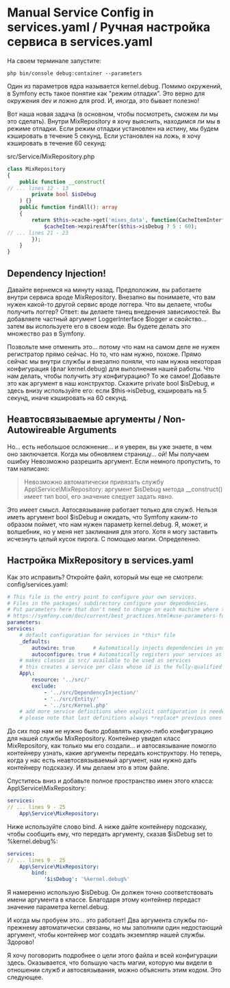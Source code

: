 # Manual Service Config in services.yaml / Ручная настройка сервиса в services.yaml

На своем терминале запустите:

```
php bin/console debug:container --parameters
```

Один из параметров ядра называется kernel.debug. Помимо окружений, в Symfony есть такое понятие как "режим отладки". Это верно для окружения dev и ложно для prod. И, иногда, это бывает полезно!

Вот наша новая задача (в основном, чтобы посмотреть, сможем ли мы это сделать). Внутри MixRepository я хочу выяснить, находимся ли мы в режиме отладки. Если режим отладки установлен на истину, мы будем кэшировать в течение 5 секунд. Если установлен на ложь, я хочу кэшировать в течение 60 секунд:

src/Service/MixRepository.php

```php
class MixRepository
{
    public function __construct(
// ... lines 12 - 13
        private bool $isDebug
    ) {}
    public function findAll(): array
    {
        return $this->cache->get('mixes_data', function(CacheItemInterface $cacheItem) {
            $cacheItem->expiresAfter($this->isDebug ? 5 : 60);
// ... lines 21 - 23
        });
    }
}
```

## Dependency Injection!

Давайте вернемся на минуту назад. Предположим, вы работаете внутри сервиса вроде MixRepository. Внезапно вы понимаете, что вам нужен какой-то другой сервис вроде логгера. Что вы делаете, чтобы получить логгер? Ответ: вы делаете танец внедрения зависимостей. Вы добавляете частный аргумент LoggerInterface $logger и свойство... затем вы используете его в своем коде. Вы будете делать это множество раз в Symfony.

Позвольте мне отменить это... потому что нам на самом деле не нужен регистратор прямо сейчас. Но то, что нам нужно, похоже. Прямо сейчас мы внутри службы и внезапно поняли, что нам нужна некоторая конфигурация (флаг kernel.debug) для выполнения нашей работы. Что нам делать, чтобы получить эту конфигурацию? То же самое! Добавьте это как аргумент в наш конструктор. Скажите private bool $isDebug, и здесь внизу используйте его: если $this->isDebug, кэшировать на 5 секунд, иначе кэшировать на 60 секунд.

## Неавтосвязываемые аргументы / Non-Autowireable Arguments

Но... есть небольшое осложнение... и я уверен, вы уже знаете, в чем оно заключается. Когда мы обновляем страницу... ой! Мы получаем ошибку Невозможно разрешить аргумент. Если немного пропустить, то там написано:

> Невозможно автоматически привязать службу App\Service\MixRepository: аргумент $isDebug метода __construct() имеет тип bool, его значение следует задать явно.

Это имеет смысл. Автосвязывание работает только для служб. Нельзя иметь аргумент bool $isDebug и ожидать, что Symfony каким-то образом поймет, что нам нужен параметр kernel.debug. Я, может, и волшебник, но у меня нет заклинания для этого. Хотя я могу заставить исчезнуть целый кусок пирога. С помощью магии. Определенно.

## Настройка MixRepository в services.yaml

Как это исправить? Откройте файл, который мы еще не смотрели: config/services.yaml:

```yaml
# This file is the entry point to configure your own services.
# Files in the packages/ subdirectory configure your dependencies.
# Put parameters here that don't need to change on each machine where the app is deployed
# https://symfony.com/doc/current/best_practices.html#use-parameters-for-application-configuration
parameters:
services:
    # default configuration for services in *this* file
    _defaults:
        autowire: true      # Automatically injects dependencies in your services.
        autoconfigure: true # Automatically registers your services as commands, event subscribers, etc.
    # makes classes in src/ available to be used as services
    # this creates a service per class whose id is the fully-qualified class name
    App\:
        resource: '../src/'
        exclude:
            - '../src/DependencyInjection/'
            - '../src/Entity/'
            - '../src/Kernel.php'
    # add more service definitions when explicit configuration is needed
    # please note that last definitions always *replace* previous ones
```

До сих пор нам не нужно было добавлять какую-либо конфигурацию для нашей службы MixRepository. Контейнер увидел класс MixRepository, как только мы его создали... и автосвязывание помогло контейнеру узнать, какие аргументы передать конструктору. Но теперь, когда у нас есть неавтосвязываемый аргумент, нам нужно дать контейнеру подсказку. И мы делаем это в этом файле.

Спуститесь вниз и добавьте полное пространство имен этого класса: App\Service\MixRepository:

```yaml
services:
// ... lines 9 - 25
    App\Service\MixRepository:
```

Ниже используйте слово bind. А ниже дайте контейнеру подсказку, чтобы сообщить ему, что передать аргументу, сказав $isDebug set to %kernel.debug%:

```yaml
services:
// ... lines 9 - 25
    App\Service\MixRepository:
        bind:
            '$isDebug': '%kernel.debug%'
```

Я намеренно использую $isDebug. Он должен точно соответствовать имени аргумента в классе. Благодаря этому контейнер передаст значение параметра kernel.debug.

И когда мы пробуем это... это работает! Два аргумента службы по-прежнему автоматически связаны, но мы заполнили один недостающий аргумент, чтобы контейнер мог создать экземпляр нашей службы. Здорово!

Я хочу поговорить подробнее о цели этого файла и всей конфигурации здесь. Оказывается, что большую часть магии, которую мы видели в отношении служб и автосвязывания, можно объяснить этим кодом. Это следующее.
